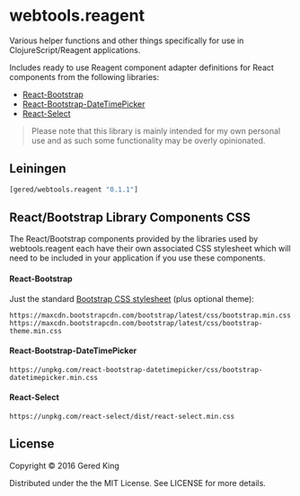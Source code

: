 # webtools.reagent

Various helper functions and other things specifically for use in 
ClojureScript/Reagent applications.

Includes ready to use Reagent component adapter definitions for React
components from the following libraries:

* [React-Bootstrap][1]
* [React-Bootstrap-DateTimePicker][2]
* [React-Select][3]

[1]: https://react-bootstrap.github.io/
[2]: https://github.com/quri/react-bootstrap-datetimepicker
[3]: https://github.com/JedWatson/react-select

> Please note that this library is mainly intended for my own personal
> use and as such some functionality may be overly opinionated.

## Leiningen

```clojure
[gered/webtools.reagent "0.1.1"]
```

## React/Bootstrap Library Components CSS

The React/Bootstrap components provided by the libraries used by
webtools.reagent each have their own associated CSS stylesheet which
will need to be included in your application if you use these
components.

#### React-Bootstrap

Just the standard [Bootstrap CSS stylesheet][4] (plus optional theme):

[4]: http://getbootstrap.com/getting-started/#download-cdn

    https://maxcdn.bootstrapcdn.com/bootstrap/latest/css/bootstrap.min.css
    https://maxcdn.bootstrapcdn.com/bootstrap/latest/css/bootstrap-theme.min.css

#### React-Bootstrap-DateTimePicker

    https://unpkg.com/react-bootstrap-datetimepicker/css/bootstrap-datetimepicker.min.css

#### React-Select

    https://unpkg.com/react-select/dist/react-select.min.css


## License

Copyright © 2016 Gered King

Distributed under the the MIT License. See LICENSE for more details.
